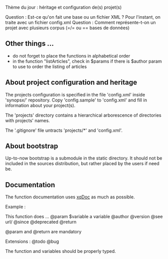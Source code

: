 Thème du jour : héritage et configuration de(s) projet(s)

Question : Est-ce qu'on fait une base ou un fichier XML ? Pour l'instant, on traite avec un fichier config.xml
Question : Comment représente-t-on un projet avec plusieurs corpus (=/= ou == bases de données)


## Other things ...
- do not forget to place the functions in alphabetical order 
- in the function "listArticles", check in $params if there is $author param to use to order the listing of articles 

## About project configuration and heritage

The projects configuration is specified in the file 'config.xml' inside 'synopsx/' repository. Copy 'config.sample' to 'config.xml' and fill in information about your project(s).

The 'projects' directory contains a hierarchical arborescence of directories with projects' names.

The '.gitignore' file untracts 'projects/*' and 'config.xml'.


## About bootstrap

Up-to-now bootstrap is a submodule in the static directory. It should not be included in the sources distribution, but rather placed by the users if need be.

## Documentation

The function documentation uses [xqDoc](http://xqdoc.org) as much as possible.

Example :

This function does ...
@param $variable a variable
@author
@version
@see url/
@since
@deprecated
@return

@param and @return are mandatory

Extensions :
@todo
@bug

The function and variables should be properly typed.
